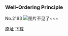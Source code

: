 ### Well-Ordering Principle
No.2193
![图片不见了~~~](https://imgs.xkcd.com/comics/well_ordering_principle.png)

[原址](https://xkcd.com//2193) [下载](https://imgs.xkcd.com/comics/well_ordering_principle.png)

